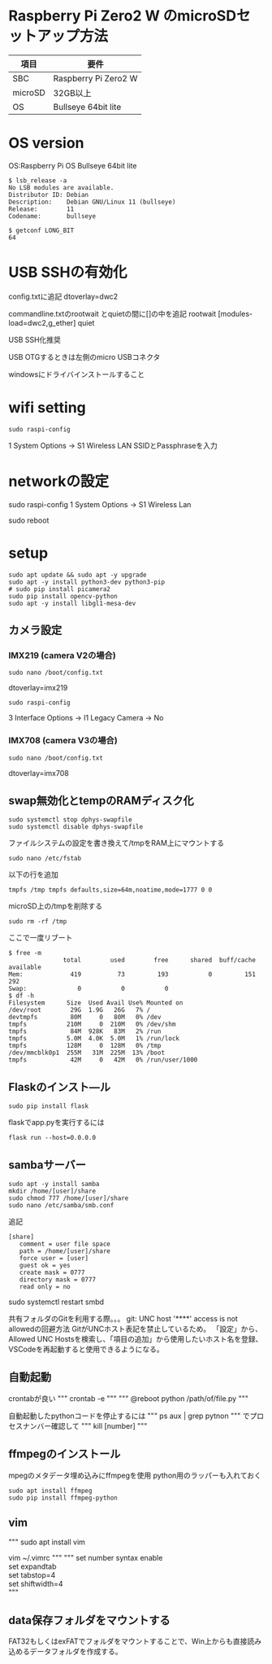 # Raspberry Pi Zero2 W のmicroSDセットアップ方法

|項目|要件|
|-|-|
|SBC|Raspberry Pi Zero2 W|
|microSD|32GB以上|
|OS|Bullseye 64bit lite|

# OS version
OS:Raspberry Pi OS Bullseye 64bit lite

```
$ lsb_release -a
No LSB modules are available.
Distributor ID: Debian
Description:    Debian GNU/Linux 11 (bullseye)
Release:        11
Codename:       bullseye

$ getconf LONG_BIT
64
```

# USB SSHの有効化
config.txtに追記
dtoverlay=dwc2

commandline.txtのrootwait とquietの間に[]の中を追記
rootwait [modules-load=dwc2,g_ether] quiet

USB SSH化推奨

USB OTGするときは左側のmicro USBコネクタ

windowsにドライバインストールすること

# wifi setting
```
sudo raspi-config
```
1 System Options -> S1 Wireless LAN
SSIDとPassphraseを入力

# networkの設定
sudo raspi-config
 1 System Options -> S1 Wireless Lan

sudo reboot


# setup
```
sudo apt update && sudo apt -y upgrade
sudo apt -y install python3-dev python3-pip
# sudo pip install picamera2
sudo pip install opencv-python
sudo apt -y install libgl1-mesa-dev
```


## カメラ設定
### IMX219 (camera V2の場合)
```
sudo nano /boot/config.txt
```

dtoverlay=imx219

```
sudo raspi-config
```
3 Interface Options -> I1 Legacy Camera -> No


### IMX708 (camera V3の場合)

```
sudo nano /boot/config.txt
```

dtoverlay=imx708


## swap無効化とtempのRAMディスク化
```
sudo systemctl stop dphys-swapfile
sudo systemctl disable dphys-swapfile
```
ファイルシステムの設定を書き換えて/tmpをRAM上にマウントする
```
sudo nano /etc/fstab
```
以下の行を追加
```
tmpfs /tmp tmpfs defaults,size=64m,noatime,mode=1777 0 0
```
microSD上の/tmpを削除する
```
sudo rm -rf /tmp
```
ここで一度リブート
```
$ free -m
               total        used        free      shared  buff/cache   available
Mem:             419          73         193           0         151         292
Swap:              0           0           0
$ df -h
Filesystem      Size  Used Avail Use% Mounted on
/dev/root        29G  1.9G   26G   7% /
devtmpfs         80M     0   80M   0% /dev
tmpfs           210M     0  210M   0% /dev/shm
tmpfs            84M  928K   83M   2% /run
tmpfs           5.0M  4.0K  5.0M   1% /run/lock
tmpfs           128M     0  128M   0% /tmp
/dev/mmcblk0p1  255M   31M  225M  13% /boot
tmpfs            42M     0   42M   0% /run/user/1000
```
## Flaskのインスト―ル
```
sudo pip install flask
```
flaskでapp.pyを実行するには
```
flask run --host=0.0.0.0
```

## sambaサーバー
```
sudo apt -y install samba
mkdir /home/[user]/share
sudo chmod 777 /home/[user]/share
sudo nano /etc/samba/smb.conf
```
追記
```
[share]
   comment = user file space
   path = /home/[user]/share
   force user = [user]
   guest ok = yes
   create mask = 0777
   directory mask = 0777
   read only = no

```
sudo systemctl restart smbd

共有フォルダのGitを利用する際。。。
git: UNC host '****' access is not allowedの回避方法
GitがUNCホスト表記を禁止しているため。
「設定」から、Allowed UNC Hostsを検索し、「項目の追加」から使用したいホスト名を登録、VSCodeを再起動すると使用できるようになる。

## 自動起動
crontabが良い
"""
crontab -e
"""
"""
@reboot python /path/of/file.py
"""

自動起動したpythonコードを停止するには
"""
ps aux | grep pytnon
"""
でプロセスナンバー確認して
"""
kill [number]
"""


## ffmpegのインストール
mpegのメタデータ埋め込みにffmpegを使用
python用のラッパーも入れておく
```
sudo apt install ffmpeg
sudo pip install ffmpeg-python
```

## vim
"""
sudo apt install vim

vim ~/.vimrc
"""
"""
set number
syntax enable  
set expandtab  
set tabstop=4  
set shiftwidth=4  
"""
## data保存フォルダをマウントする
FAT32もしくはexFATでフォルダをマウントすることで、Win上からも直接読み込めるデータフォルダを作成する。
